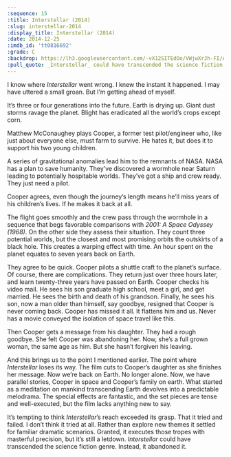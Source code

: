 ```yaml
---
:sequence: 15
:title: Interstellar (2014)
:slug: interstellar-2014
:display_title: Interstellar (2014)
:date: 2014-12-25
:imdb_id: 'tt0816692'
:grade: C
:backdrop: https://lh3.googleusercontent.com/-vX12SITEdOo/VWjwXrJh-FI/AAAAAAAACq8/OJz7BBTV8SY/w1000-rj/interstellar-2014.jpg
:pull_quote: _Interstellar_ could have transcended the science fiction genre. Instead, it abandoned it.
---
```

I know where _Interstellar_ went wrong. I knew the instant it happened. I may have uttered a small groan. But I’m getting ahead of myself.

It’s three or four generations into the future. Earth is drying up. Giant dust storms ravage the planet. Blight has eradicated all the world’s crops except corn.

Matthew McConaughey plays Cooper, a former test pilot/engineer who, like just about everyone else, must farm to survive. He hates it, but does it to support his two young children.

A series of gravitational anomalies lead him to the remnants of NASA. NASA has a plan to save humanity. They’ve discovered a wormhole near Saturn leading to potentially hospitable worlds. They’ve got a ship and crew ready. They just need a pilot.

Cooper agrees, even though the journey’s length means he’ll miss years of his children’s lives. If he makes it back at all.

The flight goes smoothly and the crew pass through the wormhole in a sequence that begs favorable comparisons with _2001: A Space Odyssey (1968)_. On the other side they assess their situation. They count three potential worlds, but the closest and most promising orbits the outskirts of a black hole. This creates a warping effect with time. An hour spent on the planet equates to seven years back on Earth.

They agree to be quick. Cooper pilots a shuttle craft to the planet’s surface. Of course, there are complications. They return just over three hours later, and learn twenty-three years have passed on Earth. Cooper checks his video mail. He sees his son graduate high school, meet a girl, and get married. He sees the birth and death of his grandson. Finally, he sees his son, now a man older than himself, say goodbye, resigned that Cooper is never coming back. Cooper has missed it all. It flattens him and us. Never has a movie conveyed the isolation of space travel like this.

Then Cooper gets a message from his daughter. They had a rough goodbye. She felt Cooper was abandoning her. Now, she’s a full grown woman, the same age as him. But she hasn’t forgiven his leaving.

And this brings us to the point I mentioned earlier. The point where _Interstellar_ loses its way. The film cuts to Cooper’s daughter as she finishes her message. Now we’re back on Earth. No longer alone. Now, we have parallel stories, Cooper in space and Cooper’s family on earth. What started as a meditation on mankind transcending Earth devolves into a predictable melodrama. The special effects are fantastic, and the set pieces are tense and well-executed, but the film lacks anything new to say.

It’s tempting to think _Interstellar_’s reach exceeded its grasp. That it tried and failed. I don’t think it tried at all. Rather than explore new themes it settled for familiar dramatic scenarios. Granted, it executes those tropes with masterful precision, but it’s still a letdown. _Interstellar_ could have transcended the science fiction genre. Instead, it abandoned it.
